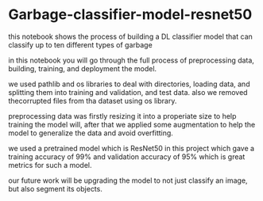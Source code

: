 # Garbage-classifier-model-resnet50
this notebook shows the process of building a DL classifier model that can classify up to ten different types of garbage

in this notebook you will go through the full process of preprocessing data, building, training, and deployment the model.

we used pathlib and os libraries to deal with directories, loading data, and splitting them into training and validation, and test data.
also we removed thecorrupted files from tha dataset using os library.

preprocessing data was firstly resizing it into a properiate size to help training the model will, after that we applied some augmentation to help the model to generalize the data and avoid overfitting.

we used a pretrained model which is ResNet50 in this project which gave a training accuracy of 99% and validation accuracy of 95% which is great metrics for such a model.

our future work will be upgrading the model to not just classify an image, but also segment its objects.
